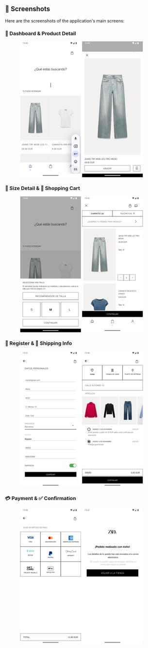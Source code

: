 ## 📸 Screenshots

Here are the screenshots of the application's main screens:

### 🧭 Dashboard & Product Detail
<div align="center">
  <img src="screenshots/inicio_form.png" width="200" alt="Dashboard"/>
  <img src="screenshots/form_pantalon.png" width="200" alt="Product Detail"/>
</div>

### 📏 Size Detail & 🛒 Shopping Cart
<div align="center">
  <img src="screenshots/form_talla.png" width="200" alt="Size Detail"/>
  <img src="screenshots/cesta_zara.png" width="200" alt="Shopping Cart"/>
</div>

### 📝 Register & 🚚 Shipping Info
<div align="center">
  <img src="screenshots/form_registro.png" width="200" alt="Register"/>
  <img src="screenshots/cesta_envio.png" width="200" alt="Shipping Info"/>
</div>

### 💳 Payment & ✅ Confirmation
<div align="center">
  <img src="screenshots/form_pago.png" width="200" alt="Payment"/>
  <img src="screenshots/pedido_realizado.png" width="200" alt="Confirmation"/>
</div>